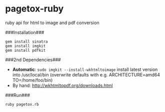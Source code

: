 pagetox-ruby
============

ruby api for html to image and pdf conversion

###Installation###
```
gem install sinatra
gem install imgkit
gem install pdfkit

```
###2nd Dependencies###
 * **Automatic**: `sudo imgkit --install-wkhtmltoimage`
 install latest version into /usr/local/bin
 (overwrite defaults with e.g. ARCHITECTURE=amd64 TO=/home/foo/bin)
 * By hand: http://wkhtmltopdf.org/downloads.html

###Run###
```
ruby pagetox.rb
```
